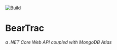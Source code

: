 ![Build](https://github.com/zc0rp10/dotNet_API_MongoDB/workflows/Build%20and%20deploy%20ASP.Net%20Core%20app%20to%20Azure%20Web%20App%20-%20zbooksapi/badge.svg)

# BearTrac
*a .NET Core Web API coupled with MongoDB Atlas*